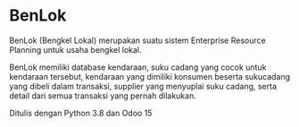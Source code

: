 # BenLok
BenLok (Bengkel Lokal) merupakan suatu sistem Enterprise Resource Planning untuk usaha bengkel lokal.

BenLok memiliki database kendaraan, suku cadang yang cocok untuk kendaraan tersebut, kendaraan yang dimiliki konsumen beserta sukucadang yang 
dibeli dalam transaksi, supplier yang menyuplai suku cadang, serta detail dari semua transaksi yang pernah dilakukan.

Ditulis dengan Python 3.8 dan Odoo 15
